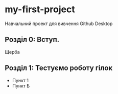 # my-first-project
Навчальний проект для вивчення Github Desktop

## Розділ 0: Вступ.
Щерба
## Розділ 1: Тестуємо роботу гілок 




*   Пункт 1
*   Пункт Б